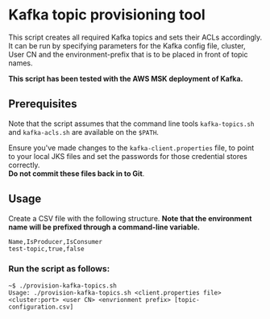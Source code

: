 # Kafka topic provisioning tool
This script creates all required Kafka topics and sets their ACLs accordingly. It can be run by specifying parameters for the Kafka config file, cluster, User CN and the environment-prefix that is to be placed in front of topic names.  

__This script has been tested with the AWS MSK deployment of Kafka.__  

## Prerequisites
Note that the script assumes that the command line tools `kafka-topics.sh` and `kafka-acls.sh` are available on the `$PATH`.  

Ensure you've made changes to the `kafka-client.properties` file, to point to your local JKS files and set the passwords for those credential stores correctly.  
**Do not commit these files back in to Git**.

## Usage
Create a CSV file with the following structure. **Note that the environment name will be prefixed through a command-line variable.**

```csv
Name,IsProducer,IsConsumer
test-topic,true,false
```

### Run the script as follows:
```
~$ ./provision-kafka-topics.sh
Usage: ./provision-kafka-topics.sh <client.properties file> <cluster:port> <user CN> <envrionment prefix> [topic-configuration.csv]
```